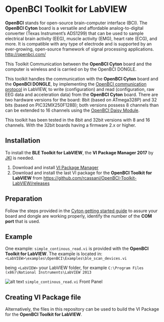 # OpenBCI Toolkit for LabVIEW

**OpenBCI** stands for open-source brain-computer interface (BCI). The **OpenBCI Cyton** board is a versatile and affordable analog-to-digital converter (Texas Instrument’s ADS1299) that can be used to sample electrical brain activity (EEG), muscle activity (EMG), heart rate (ECG), and more. It is compatible with any type of electrode and is supported by an ever-growing, open-source framework of signal processing applications. http://openbci.com/

This Toolkit Communication between the **OpenBCI Cyton** board and the computer is wireless and is carried on by the OpenBCI DONGLE.

This toolkit handles the communication with the **OpenBCI Cyton** board and the **OpenBCI DONGLE**, by implementing the [OpenBCI communication protocol](http://docs.openbci.com/OpenBCI%20Software/04-OpenBCI_Cyton_SDK) in LabVIEW, to write (configuration) and read (configuration, raw EEG data and acceleration data) from the **OpenBCI Cyton** board. There are two hardware versions for the board: 8bit (based on ATmega328P) and 32 bits (based on PIC32MX250F128B); both versions possess 8 channels than can be extended to 16 channels using the [OpenBCI Daisy Module](http://docs.openbci.com/Hardware/02-Cyton#openbci-cyton-openbci-daisy-module).

This toolkit has been tested in the 8bit and 32bit versions with 8 and 16 channels.
With the 32bit boards having a firmware 2.x or higher.

## Installation
To install the **BLE Toolkit for LabVIEW**, the **VI Package Manager 2017** by [JKI](http://jki.net/) is needed.
1. Download and install [VI Package Manager](https://vipm.jki.net/get)
2. Download and install the last VI package for the **OpenBCI Toolkit for LabVIEW** from https://github.com/rcassani/OpenBCI-Toolkit-LabVIEW/releases

## Preparation
Follow the steps provided in the [Cyton getting started guide](http://docs.openbci.com/Tutorials/01-Cyton_Getting%20Started_Guide) to assure your board and dongle are working properly, identify the number of the **COM port** that is used.

## Example
One example: `simple_continous_read.vi` is provided with the **OpenBCI Toolkit for LabVIEW**. The
example is located in: `<LabVIEW>\examples\OpenBCI\Examples\ble_scan_devices.vi`

being `<LabVIEW>` your LabVIEW folder, for example `C:\Program Files (x86)\National Instruments\LabVIEW 2013`


![alt text](https://user-images.githubusercontent.com/8238803/38782839-7b3000a8-40c7-11e8-939e-0f24bfb2b4e5.png)
`simple_continous_read.vi` Front Panel

## Creating VI Package file
Alternatively, the files in this repository can be used to build the VI Package for the **OpenBCI Toolkit for LabVIEW**.
